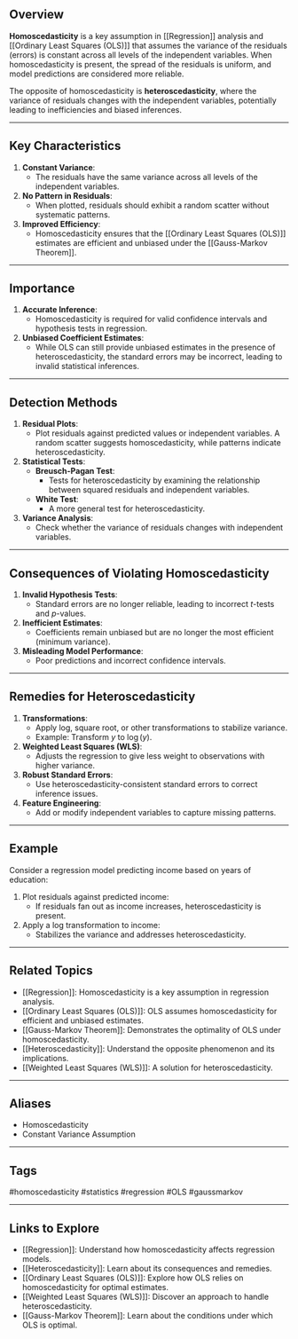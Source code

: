 ## Overview
**Homoscedasticity** is a key assumption in [[Regression]] analysis and [[Ordinary Least Squares (OLS)]] that assumes the variance of the residuals (errors) is constant across all levels of the independent variables. When homoscedasticity is present, the spread of the residuals is uniform, and model predictions are considered more reliable.

The opposite of homoscedasticity is **heteroscedasticity**, where the variance of residuals changes with the independent variables, potentially leading to inefficiencies and biased inferences.

---

## Key Characteristics

1. **Constant Variance**:
   - The residuals have the same variance across all levels of the independent variables.
2. **No Pattern in Residuals**:
   - When plotted, residuals should exhibit a random scatter without systematic patterns.
3. **Improved Efficiency**:
   - Homoscedasticity ensures that the [[Ordinary Least Squares (OLS)]] estimates are efficient and unbiased under the [[Gauss-Markov Theorem]].

---

## Importance

1. **Accurate Inference**:
   - Homoscedasticity is required for valid confidence intervals and hypothesis tests in regression.
2. **Unbiased Coefficient Estimates**:
   - While OLS can still provide unbiased estimates in the presence of heteroscedasticity, the standard errors may be incorrect, leading to invalid statistical inferences.

---

## Detection Methods

1. **Residual Plots**:
   - Plot residuals against predicted values or independent variables. A random scatter suggests homoscedasticity, while patterns indicate heteroscedasticity.
2. **Statistical Tests**:
   - **Breusch-Pagan Test**:
     - Tests for heteroscedasticity by examining the relationship between squared residuals and independent variables.
   - **White Test**:
     - A more general test for heteroscedasticity.
3. **Variance Analysis**:
   - Check whether the variance of residuals changes with independent variables.

---

## Consequences of Violating Homoscedasticity

1. **Invalid Hypothesis Tests**:
   - Standard errors are no longer reliable, leading to incorrect $t$-tests and $p$-values.
2. **Inefficient Estimates**:
   - Coefficients remain unbiased but are no longer the most efficient (minimum variance).
3. **Misleading Model Performance**:
   - Poor predictions and incorrect confidence intervals.

---

## Remedies for Heteroscedasticity

1. **Transformations**:
   - Apply log, square root, or other transformations to stabilize variance.
   - Example: Transform $y$ to $\log(y)$.
2. **Weighted Least Squares (WLS)**:
   - Adjusts the regression to give less weight to observations with higher variance.
3. **Robust Standard Errors**:
   - Use heteroscedasticity-consistent standard errors to correct inference issues.
4. **Feature Engineering**:
   - Add or modify independent variables to capture missing patterns.

---

## Example

Consider a regression model predicting income based on years of education:
1. Plot residuals against predicted income:
   - If residuals fan out as income increases, heteroscedasticity is present.
2. Apply a log transformation to income:
   - Stabilizes the variance and addresses heteroscedasticity.

---

## Related Topics

- [[Regression]]: Homoscedasticity is a key assumption in regression analysis.
- [[Ordinary Least Squares (OLS)]]: OLS assumes homoscedasticity for efficient and unbiased estimates.
- [[Gauss-Markov Theorem]]: Demonstrates the optimality of OLS under homoscedasticity.
- [[Heteroscedasticity]]: Understand the opposite phenomenon and its implications.
- [[Weighted Least Squares (WLS)]]: A solution for heteroscedasticity.

---

## Aliases
- Homoscedasticity
- Constant Variance Assumption

---

## Tags
#homoscedasticity #statistics #regression #OLS #gaussmarkov

---

## Links to Explore
- [[Regression]]: Understand how homoscedasticity affects regression models.
- [[Heteroscedasticity]]: Learn about its consequences and remedies.
- [[Ordinary Least Squares (OLS)]]: Explore how OLS relies on homoscedasticity for optimal estimates.
- [[Weighted Least Squares (WLS)]]: Discover an approach to handle heteroscedasticity.
- [[Gauss-Markov Theorem]]: Learn about the conditions under which OLS is optimal.